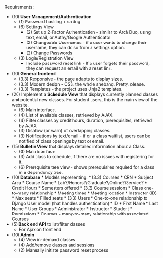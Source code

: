 Requirements:

* (10) **User Management/Authentication**
    * (1) Password hashing + salting
    * (6) Settings View
        * (2) Set up 2-Factor Authentication - similar to Arch Duo, using text, email, or Authy/Google Authenticator
        * (2) Changeable Usernames - if a user wants to change their username, they can do so from a settings option.
        * (2) Change Passwords
    * (3) Login/Registration View
        * Include password reset link - If a user forgets their password, they can request an email with a reset link.
* (10) **General frontend**
    * (3.3) Responsive - the page adapts to display sizes.
    * (3.3) Modern design - CSS, the whole shebang. Pretty, please.
    * (3.3) Templates - the project uses Jinja2 templates.
* (20) Implement a **Schedule View** that displays currently planned classes and potential new classes. For student users, this is the main view of the website.
    * (6) Main interface.
    * (4) List of available classes, retrieved by AJAX.
    * (4) Filter classes by credit hours, duration, prerequisites, retrieved by AJAX.
    * (3) Disallow (or warn) of overlapping classes.
    * (3) Notifications by text/email - if on a class waitlist, users can be notified of class openings by text or email.
* (15) **Bulletin View** that displays detailed information about a Class.
    * (6) Main interface
    * (3) Add class to schedule, if there are no issues with registering for it.
    * (6) Prerequisite tree view - shows prerequisites required for a class in a dependency tree.
* (10) **Database**
        * Models representing:
        * (3.3) Courses
            * CRN
            * Subject Area
            * Course Name
            * Lab?/Honors?/Graduate?/Online?/Service?
            * Credit Hours
            * Semesters offered
        * (3.3) Course sessions
            * Class one-to-many relationship
            * Meeting times
            * Meeting location
            * Instructor (ID)
            * Max seats
            * Filled seats
        * (3.3) Users
            * One-to-one relationship to Django User model (that handles authentication)
            * ID
            * First Name
            * Last Name
            * User Groups
                * Administrator
                * Instructor
                * Student
            * Permissions
            * Courses - many-to-many relationship with associated Courses
* (5) **Back end API** to list/filter classes
    * For Ajax on front end
* (10) **Admin**
    * (4) View in-demand classes
    * (4) Add/remove classes and sessions
    * (2) Manually initiate password reset process